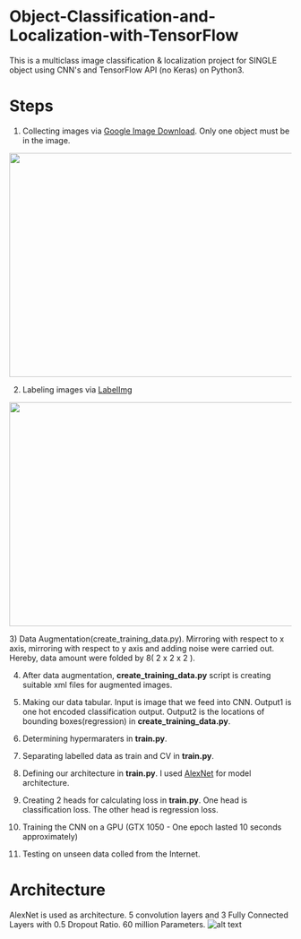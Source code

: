 # Object-Classification-and-Localization-with-TensorFlow
This is a multiclass image classification & localization project for SINGLE object using CNN's and TensorFlow API (no Keras) on Python3.

# Steps

1) Collecting images via [Google Image Download](https://github.com/hardikvasa/google-images-download). Only one object must be in the image.

<p align="center">
<img src = "https://github.com/MuhammedBuyukkinaci/Object-Classification-and-Localization-with-TensorFlow/blob/master/repository_images/Screenshot%20(36).png" width="800" height="400">
</p>

2) Labeling images via [LabelImg](https://github.com/hardikvasa/google-images-download)

<p align="center">
<img src = "https://github.com/MuhammedBuyukkinaci/Object-Classification-and-Localization-with-TensorFlow/blob/master/repository_images/Screenshot%20(35).png" width="800" height="400">
</p>
3) Data Augmentation(create_training_data.py). Mirroring with respect to x axis, mirroring with respect to y axis and adding noise were carried out. Hereby, data amount were folded by 8( 2 x 2 x 2 ).

4) After data augmentation, **create_training_data.py** script is creating suitable xml files for augmented images.

5) Making our data tabular. Input is image that we feed into CNN. Output1 is one hot encoded classification output. Output2 is the locations of bounding boxes(regression) in **create_training_data.py**.

6) Determining hypermaraters in **train.py**.

7) Separating labelled data as train and CV in **train.py**.

8) Defining our architecture in **train.py**. I used [AlexNet](https://papers.nips.cc/paper/4824-imagenet-classification-with-deep-convolutional-neural-networks.pdf) for model architecture.

9) Creating 2 heads for calculating loss in **train.py**. One head is classification loss. The other head is regression loss.

10) Training the CNN on a GPU (GTX 1050 - One epoch lasted 10 seconds approximately)

11) Testing on unseen data colled from the Internet.

# Architecture

AlexNet is used as architecture. 5 convolution layers and 3 Fully Connected Layers with 0.5 Dropout Ratio. 60 million Parameters.
![alt text](https://github.com/MuhammedBuyukkinaci/TensorFlow-Image-Classification-Convolutional-Neural-Networks/blob/master/alexnet_architecture.png)
